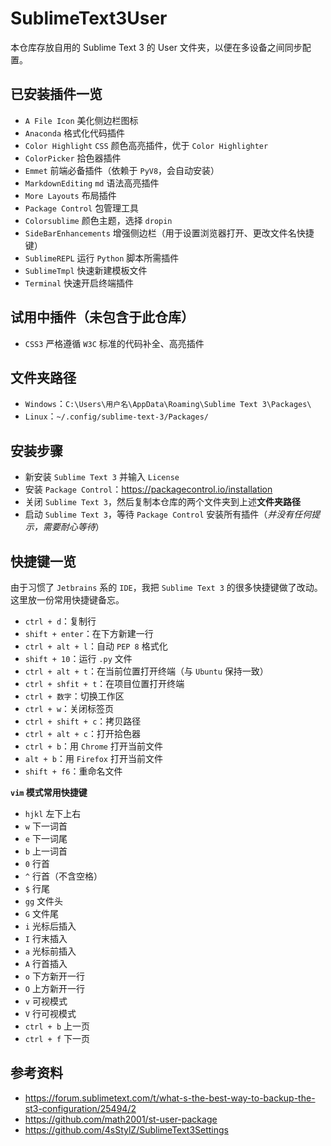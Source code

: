# SublimeText3User
本仓库存放自用的 Sublime Text 3 的 User 文件夹，以便在多设备之间同步配置。

## 已安装插件一览
- `A File Icon` 美化侧边栏图标
- `Anaconda` 格式化代码插件
- `Color Highlight` `CSS` 颜色高亮插件，优于 `Color Highlighter`
- `ColorPicker` 拾色器插件
- `Emmet` 前端必备插件（依赖于 `PyV8`，会自动安装）
- `MarkdownEditing` `md` 语法高亮插件
- `More Layouts` 布局插件
- `Package Control` 包管理工具
- `Colorsublime` 颜色主题，选择 `dropin`
- `SideBarEnhancements` 增强侧边栏（用于设置浏览器打开、更改文件名快捷键）
- `SublimeREPL` 运行 `Python` 脚本所需插件
- `SublimeTmpl` 快速新建模板文件
- `Terminal` 快速开启终端插件

## 试用中插件（未包含于此仓库）
- `CSS3` 严格遵循 `W3C` 标准的代码补全、高亮插件

## 文件夹路径
- `Windows`：`C:\Users\用户名\AppData\Roaming\Sublime Text 3\Packages\`
- `Linux`：`~/.config/sublime-text-3/Packages/`

## 安装步骤
- 新安装 `Sublime Text 3` 并输入 `License`
- 安装 `Package Control`：https://packagecontrol.io/installation
- 关闭 `Sublime Text 3`，然后复制本仓库的两个文件夹到上述**文件夹路径**
- 启动 `Sublime Text 3`，等待 `Package Control` 安装所有插件（*并没有任何提示，需要耐心等待*）

## 快捷键一览
由于习惯了 `Jetbrains` 系的 `IDE`，我把 `Sublime Text 3` 的很多快捷键做了改动。
这里放一份常用快捷键备忘。
- `ctrl + d`：复制行
- `shift + enter`：在下方新建一行
- `ctrl + alt + l`：自动 `PEP 8` 格式化
- `shift + 10`：运行 `.py` 文件
- `ctrl + alt + t`：在当前位置打开终端（与 `Ubuntu` 保持一致）
- `ctrl + shfit + t`：在项目位置打开终端
- `ctrl + 数字`：切换工作区
- `ctrl + w`：关闭标签页
- `ctrl + shift + c`：拷贝路径
- `ctrl + alt + c`：打开拾色器
- `ctrl + b`：用 `Chrome` 打开当前文件
- `alt + b`：用 `Firefox` 打开当前文件
- `shift + f6`：重命名文件

**`vim` 模式常用快捷键**
- `hjkl` 左下上右
- `w` 下一词首
- `e` 下一词尾
- `b` 上一词首
- `0` 行首
- `^` 行首（不含空格）
- `$` 行尾
- `gg` 文件头
- `G` 文件尾
- `i` 光标后插入
- `I` 行末插入
- `a` 光标前插入
- `A` 行首插入
- `o` 下方新开一行
- `O` 上方新开一行
- `v` 可视模式
- `V` 行可视模式
- `ctrl + b` 上一页
- `ctrl + f` 下一页

## 参考资料
- https://forum.sublimetext.com/t/what-s-the-best-way-to-backup-the-st3-configuration/25494/2
- https://github.com/math2001/st-user-package
- https://github.com/4sStylZ/SublimeText3Settings
